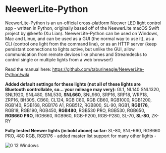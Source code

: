 # NeewerLite-Python
NeewerLite-Python is an un-official cross-platform Neewer LED light control app - written in Python, originally based off of the NeewerLite macOS Swift project by @keefo (Xu Lian). NeewerLite-Python can be used on Windows, Mac and Linux, and can be used as a GUI (the normal way to use it), as a CLI (control one light from the command line), or as an HTTP server (keep persistant connections to lights active, but unlike the GUI, allow communication from remote devices like phones and Streamdecks to control single or multiple lights from a web browser!)

Read the manual here: https://github.com/taburineagle/NeewerLite-Python/wiki

**Added default settings for these lights (not all of these lights are Bluetooth controllable, so... your mileage may very):** GL1, NL140 SNL1320, SNL1920, SNL480, SNL530, **SNL660**, SNL960, SRP16, SRP18, WRP18, ZRP16, BH30S, CB60, CL124, RGB C80, RGB CB60, RGB1000, RGB1200, RGB140, RGB168, RGB176 A1, RGB512, RGB800, SL-90, RGB1, **RGB176**, RGB18, RGB190, RGB450, **RGB480**, RGB530 PRO, RGB530, RGB650, **RGB660 PRO**, RGB660, RGB960, RGB-P200, RGB-P280, SL-70, **SL-80**, ZK-RY

**Fully tested Neewer lights (in bold above) so far:** SL-80, SNL-660, RGB660 PRO, 480 RGB, RGB176 - added master list support for many other lights - 
 
![0 12 Windows](https://user-images.githubusercontent.com/18430526/174457747-132d69ed-5130-49c3-b0f6-9e45e3013081.png)
